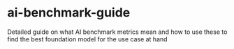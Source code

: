 # ai-benchmark-guide
Detailed guide on what AI benchmark metrics mean and how to use these to find the best foundation model for the use case at hand
